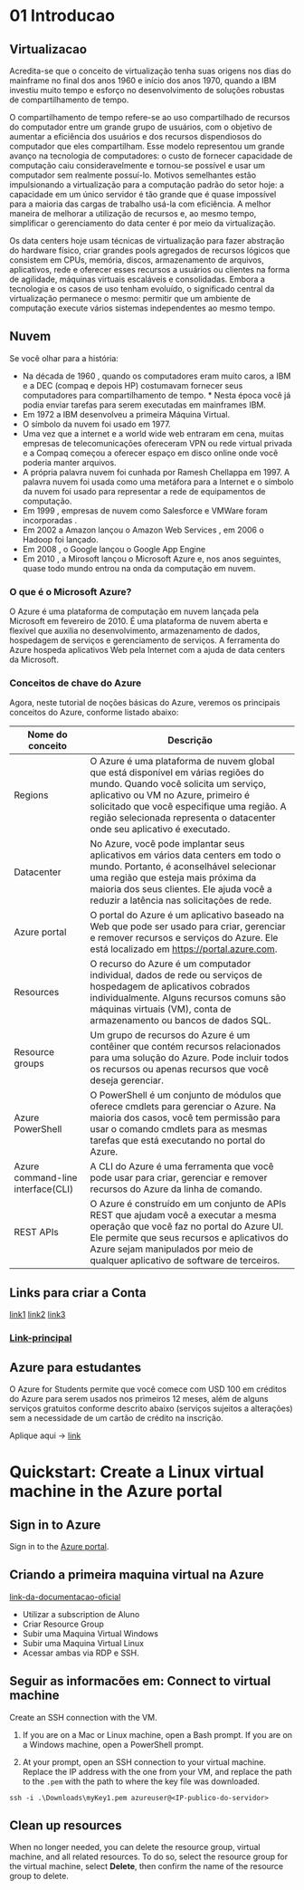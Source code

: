 # 01 Introducao


## Virtualizacao


Acredita-se que o conceito de virtualização tenha suas origens nos dias do mainframe no final dos anos 1960 e início dos anos 1970, quando a IBM investiu muito tempo e esforço no desenvolvimento de soluções robustas de compartilhamento de tempo.

O compartilhamento de tempo refere-se ao uso compartilhado de recursos do computador entre um grande grupo de usuários, com o objetivo de aumentar a eficiência dos usuários e dos recursos dispendiosos do computador que eles compartilham. Esse modelo representou um grande avanço na tecnologia de computadores: o custo de fornecer capacidade de computação caiu consideravelmente e tornou-se possível e usar um computador sem realmente possuí-lo. Motivos semelhantes estão impulsionando a virtualização para a computação padrão do setor hoje: a capacidade em um único servidor é tão grande que é quase impossível para a maioria das cargas de trabalho usá-la com eficiência. A melhor maneira de melhorar a utilização de recursos e, ao mesmo tempo, simplificar o gerenciamento do data center é por meio da virtualização.

Os data centers hoje usam técnicas de virtualização para fazer abstração do hardware físico, criar grandes pools agregados de recursos lógicos que consistem em CPUs, memória, discos, armazenamento de arquivos, aplicativos, rede e oferecer esses recursos a usuários ou clientes na forma de agilidade, máquinas virtuais escaláveis ​​e consolidadas. Embora a tecnologia e os casos de uso tenham evoluído, o significado central da virtualização permanece o mesmo: permitir que um ambiente de computação execute vários sistemas independentes ao mesmo tempo.



## Nuvem

Se você olhar para a história:

* Na década de 1960 , quando os computadores eram muito caros, a IBM e a DEC (compaq e depois HP) costumavam fornecer seus computadores para compartilhamento de tempo. * Nesta época você já podia enviar tarefas para serem executadas em mainframes IBM.
* Em 1972 a IBM desenvolveu a primeira Máquina Virtual.
* O símbolo da nuvem foi usado em 1977.
* Uma vez que a internet e a world wide web entraram em cena, muitas empresas de telecomunicações ofereceram VPN ou rede virtual privada e a Compaq começou a oferecer espaço em disco online onde você poderia manter arquivos.
* A própria palavra nuvem foi cunhada por Ramesh Chellappa em 1997. A palavra nuvem foi usada como uma metáfora para a Internet e o símbolo da nuvem foi usado para representar a rede de equipamentos de computação.  
* Em 1999 , empresas de nuvem como Salesforce e VMWare foram incorporadas .
* Em 2002 a Amazon lançou o Amazon Web Services , em 2006 o Hadoop foi lançado.
* Em 2008 , o Google lançou o Google App Engine
* Em 2010 , a Mirosoft lançou o Microsoft Azure e, nos anos seguintes, quase todo mundo entrou na onda da computação em nuvem.





### O que é o Microsoft Azure?
O Azure é uma plataforma de computação em nuvem lançada pela Microsoft em fevereiro de 2010. É uma plataforma de nuvem aberta e flexível que auxilia no desenvolvimento, armazenamento de dados, hospedagem de serviços e gerenciamento de serviços. A ferramenta do Azure hospeda aplicativos Web pela Internet com a ajuda de data centers da Microsoft.


### Conceitos de chave do Azure
Agora, neste tutorial de noções básicas do Azure, veremos os principais conceitos do Azure, conforme listado abaixo:

| Nome do conceito | Descrição |
|---------------------------------------|---------------------------------------------------|
| Regions	|  O Azure é uma plataforma de nuvem global que está disponível em várias regiões do mundo. Quando você solicita um serviço, aplicativo ou VM no Azure, primeiro é solicitado que você especifique uma região. A região selecionada representa o datacenter onde seu aplicativo é executado.|
| Datacenter |	No Azure, você pode implantar seus aplicativos em vários data centers em todo o mundo. Portanto, é aconselhável selecionar uma região que esteja mais próxima da maioria dos seus clientes. Ele ajuda você a reduzir a latência nas solicitações de rede.|
| Azure portal |	O portal do Azure é um aplicativo baseado na Web que pode ser usado para criar, gerenciar e remover recursos e serviços do Azure. Ele está localizado em https://portal.azure.com.|
| Resources	|       O recurso do Azure é um computador individual, dados de rede ou serviços de hospedagem de aplicativos cobrados individualmente. Alguns recursos comuns são máquinas virtuais (VM), conta de armazenamento ou bancos de dados SQL.|
| Resource groups |	Um grupo de recursos do Azure é um contêiner que contém recursos relacionados para uma solução do Azure. Pode incluir todos os recursos ou apenas recursos que você deseja gerenciar.|
| Azure PowerShell	| O PowerShell é um conjunto de módulos que oferece cmdlets para gerenciar o Azure. Na maioria dos casos, você tem permissão para usar o comando cmdlets para as mesmas tarefas que está executando no portal do Azure.|
| Azure command-line interface(CLI)	| A CLI do Azure é uma ferramenta que você pode usar para criar, gerenciar e remover recursos do Azure da linha de comando.|
| REST APIs	|  O Azure é construído em um conjunto de APIs REST que ajudam você a executar a mesma operação que você faz no portal do Azure Ul. Ele permite que seus recursos e aplicativos do Azure sejam manipulados por meio de qualquer aplicativo de software de terceiros.|
                                                 





## Links para criar a Conta

[link1](https://azure.microsoft.com/en-us/free/)
[link2](https://azure.microsoft.com/en-us/free/students/)
[link3](https://www.microsoftazuresponsorships.com/Balance)



### [Link-principal](https://azure.microsoft.com/en-us/offers/ms-azr-0170p/)

## Azure para estudantes

O Azure for Students permite que você comece com USD 100 em créditos do Azure para serem usados ​​nos primeiros 12 meses, além de alguns serviços gratuitos conforme descrito abaixo (serviços sujeitos a alterações) sem a necessidade de um cartão de crédito na inscrição. 

Aplique aqui -> [link](https://signup.azure.com/studentverification?offerType=1&correlationId=8abd48e0a9074fa18618e482a98ca754)



# Quickstart: Create a Linux virtual machine in the Azure portal


## Sign in to Azure

Sign in to the [Azure portal](https://portal.azure.com).

## Criando a primeira maquina virtual na Azure


[link-da-documentacao-oficial](https://docs.microsoft.com/en-us/azure/virtual-machines/windows/quick-create-portal#create-virtual-machine)

* Utilizar a subscription de Aluno
* Criar Resource Group
* Subir uma Maquina Virtual Windows
* Subir uma Maquina Virtual Linux
* Acessar ambas via RDP e SSH.



## Seguir as informacões em: Connect to virtual machine

Create an SSH connection with the VM.

1. If you are on a Mac or Linux machine, open a Bash prompt. If you are on a Windows machine, open a PowerShell prompt. 

1. At your prompt, open an SSH connection to your virtual machine. Replace the IP address with the one from your VM, and replace the path to the `.pem` with the path to where the key file was downloaded.

```console
ssh -i .\Downloads\myKey1.pem azureuser@<IP-publico-do-servidor>
```

## Clean up resources

When no longer needed, you can delete the resource group, virtual machine, and all related resources. To do so, select the resource group for the virtual machine, select **Delete**, then confirm the name of the resource group to delete.

